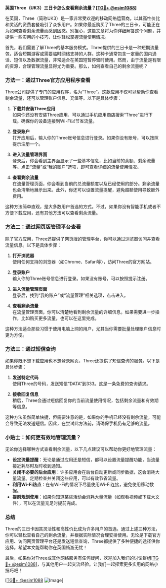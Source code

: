 **英国Three（UK3）三日卡怎么查看剩余流量？[[TG💪+ @esim1088](https://t.me/s/esim1088)]**

在英国，Three（简称UK3）是一家非常受欢迎的移动网络运营商，以其高性价比和灵活的资费套餐吸引了众多用户。如果你最近购买了Three的三日卡，可能正在为如何查看剩余流量而感到困惑。别担心，这篇文章将为你详细解答这个问题，并提供一些实用的小技巧，让你轻松掌握流量使用情况。

首先，我们需要了解Three的基本服务模式。Three提供的三日卡是一种短期流量包，适合短期游客或需要临时网络支持的人群。这种卡通常包含一定量的国内通话、短信以及数据流量，非常适合在英国短暂停留时使用。然而，由于流量是有限的资源，合理管理流量显得尤为重要。那么，如何查看自己的剩余流量呢？

### 方法一：通过Three官方应用程序查看

Three公司提供了专门的应用程序，名为“Three”。这款应用不仅可以帮助你查看剩余流量，还可以管理账户信息、充值等。以下是具体步骤：

1. **下载并安装Three应用**  
   如果你还没有安装Three应用，可以通过手机应用商店搜索“Three”进行下载。确保你的设备连接到Wi-Fi以节省流量。

2. **登录账户**  
   打开应用后，输入你的Three账号信息进行登录。如果你没有账号，可以按照提示注册一个。

3. **进入流量管理界面**  
   登录后，你会看到主界面显示了一些基本信息，比如当前的余额、剩余流量等。点击“流量”或“我的账户”选项，即可查看详细的流量使用情况。

4. **查看剩余流量**  
   在流量管理页面，你会看到当前的总流量额度以及已经使用的部分。剩余流量也会清晰地展示出来。此外，你还可以设置流量提醒，避免超额使用导致额外费用。

这种方法简单直观，是大多数用户首选的方式。不过，如果你没有智能手机或者不方便下载应用，还有其他方法可以查看剩余流量。

### 方法二：通过网页版管理平台查看

除了官方应用，Three还提供了网页版的管理平台，你可以通过浏览器访问并查看流量信息。以下是具体步骤：

1. **打开浏览器**  
   使用任何支持的浏览器（如Chrome、Safari等），访问Three的官方网站。

2. **登录账户**  
   输入你的Three账号信息进行登录。如果没有账号，可以按照提示注册。

3. **进入流量管理页面**  
   登录后，找到“我的账户”或“流量管理”相关选项，点击进入。

4. **查看剩余流量**  
   在流量管理页面，你可以清楚地看到剩余流量的详细信息。如果需要进一步操作，比如购买更多流量，也可以在这里完成。

这种方法适合那些习惯于使用电脑上网的用户，尤其当你需要批量处理账户信息时更为方便。

### 方法三：通过短信查询

如果你既不想下载应用也不想登录网页，Three还提供了短信查询的服务。以下是具体步骤：

1. **发送特定代码**  
   使用Three的号码，发送短信“DATA”到333。这是一条免费的查询请求。

2. **接收回复信息**  
   稍后，Three会通过短信回复你的当前流量使用情况，包括剩余流量和有效期等信息。

这种方法虽然简单快捷，但需要注意的是，如果你的手机已经没有剩余流量，可能会导致无法发送短信。因此，在尝试此方法前，请确保手机仍有足够的流量。

### 小贴士：如何更有效地管理流量？

无论你选择哪种方式查看剩余流量，以下几点建议可以帮助你更好地管理流量：

- **设定流量提醒**：无论是通过应用还是短信，都可以设置流量提醒功能，当流量接近耗尽时及时收到通知。
- **关闭不必要的后台应用**：许多应用会在后台自动更新或同步数据，这会消耗大量流量。定期检查并关闭这些应用，可以有效节省流量。
- **利用Wi-Fi热点**：在有Wi-Fi的情况下尽量使用Wi-Fi连接，避免使用移动数据。
- **提前规划使用**：如果你知道某些活动会消耗大量流量（如观看视频或下载大文件），可以在流量充足时提前完成。

### 总结

Three的三日卡因其灵活性和高性价比成为许多用户的首选。通过上述三种方法，你可以轻松查看自己的剩余流量，并根据实际情况合理安排使用。无论是下载官方应用、访问网页管理平台还是发送短信查询，Three都提供了多种便捷的途径供你选择。希望本文能帮助你在英国畅游无忧！

最后，如果你对Three或其他网络服务有任何疑问，欢迎加入我们的讨论群组[[TG💪+ @esim1088](https://t.me/s/esim1088)]，与其他用户一起交流经验。让我们一起探索更多实用的网络小技巧吧！

[[TG💪+ @esim1088](https://t.me/s/esim1088) ![Image](https://i.postimg.cc/4NQfJmqS/Snipaste-2025-05-13-00-14-12.png)]